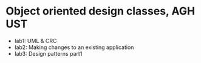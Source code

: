 # Object oriented design classes, AGH UST

* lab1: UML & CRC
* lab2: Making changes to an existing application
* lab3: Design patterns part1